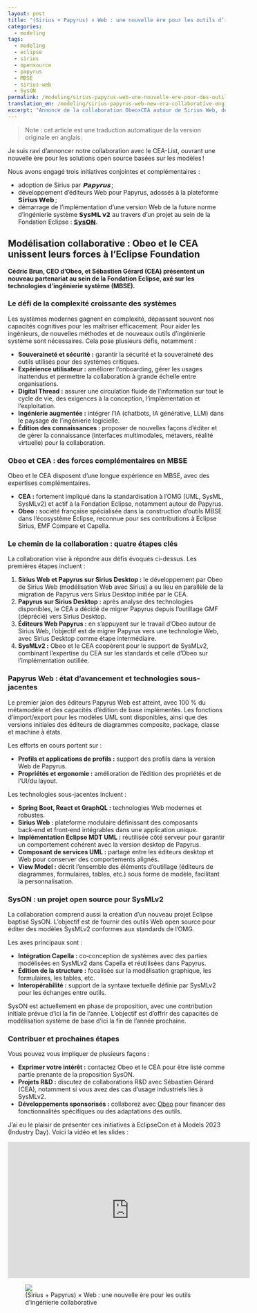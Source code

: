 ```yaml
---
layout: post
title: "(Sirius + Papyrus) × Web : une nouvelle ère pour les outils d’ingénierie collaborative"
categories:
  - modeling
tags:
  - modeling
  - eclipse
  - sirius
  - opensource
  - papyrus
  - MBSE
  - sirius-web
  - SysON
permalink: /modeling/sirius-papyrus-web-une-nouvelle-ere-pour-des-outils-d-ingenierie-collaborative/
translation_en: /modeling/sirius-papyrus-web-new-era-collaborative-engineering-tools/
excerpt: "Annonce de la collaboration Obeo×CEA autour de Sirius Web, des éditeurs Papyrus Web et de SysMLv2 avec SysON — pour les leaders MBSE cherchant des outils web ouverts et collaboratifs, et pourquoi c’est important maintenant."
---
```

> Note : cet article est une traduction automatique de la version originale en anglais.

Je suis ravi d’annoncer notre collaboration avec le CEA-List, ouvrant une nouvelle ère pour les solutions open source basées sur les modèles !

Nous avons engagé trois initiatives conjointes et complémentaires :
- adoption de Sirius par *𝗣𝗮𝗽𝘆𝗿𝘂𝘀* ;
- développement d’éditeurs Web pour Papyrus, adossés à la plateforme **𝗦𝗶𝗿𝗶𝘂𝘀 𝗪𝗲𝗯** ;
- démarrage de l’implémentation d’une version Web de la future norme d’ingénierie système **𝗦𝘆𝘀𝗠𝗟 𝘃𝟮** au travers d’un projet au sein de la Fondation Eclipse : [𝗦𝘆𝘀𝗢𝗡](https://projects.eclipse.org/proposals/eclipse-syson).

## Modélisation collaborative : Obeo et le CEA unissent leurs forces à l’Eclipse Foundation

**Cédric Brun, CEO d’Obeo, et Sébastien Gérard (CEA) présentent un nouveau partenariat au sein de la Fondation Eclipse, axé sur les technologies d’ingénierie système (MBSE).**

### Le défi de la complexité croissante des systèmes

Les systèmes modernes gagnent en complexité, dépassant souvent nos capacités cognitives pour les maîtriser efficacement. Pour aider les ingénieurs, de nouvelles méthodes et de nouveaux outils d’ingénierie système sont nécessaires. Cela pose plusieurs défis, notamment :
* **Souveraineté et sécurité :** garantir la sécurité et la souveraineté des outils utilisés pour des systèmes critiques.
* **Expérience utilisateur :** améliorer l’onboarding, gérer les usages inattendus et permettre la collaboration à grande échelle entre organisations.
* **Digital Thread :** assurer une circulation fluide de l’information sur tout le cycle de vie, des exigences à la conception, l’implémentation et l’exploitation.
* **Ingénierie augmentée :** intégrer l’IA (chatbots, IA générative, LLM) dans le paysage de l’ingénierie logicielle.
* **Édition des connaissances :** proposer de nouvelles façons d’éditer et de gérer la connaissance (interfaces multimodales, métavers, réalité virtuelle) pour la collaboration.

### Obeo et CEA : des forces complémentaires en MBSE

Obeo et le CEA disposent d’une longue expérience en MBSE, avec des expertises complémentaires.
* **CEA :** fortement impliqué dans la standardisation à l’OMG (UML, SysML, SysMLv2) et actif à la Fondation Eclipse, notamment autour de Papyrus.
* **Obeo :** société française spécialisée dans la construction d’outils MBSE dans l’écosystème Eclipse, reconnue pour ses contributions à Eclipse Sirius, EMF Compare et Capella.

### Le chemin de la collaboration : quatre étapes clés

La collaboration vise à répondre aux défis évoqués ci-dessus. Les premières étapes incluent :
1. **Sirius Web et Papyrus sur Sirius Desktop :** le développement par Obeo de Sirius Web (modélisation Web avec Sirius) a eu lieu en parallèle de la migration de Papyrus vers Sirius Desktop initiée par le CEA.
2. **Papyrus sur Sirius Desktop :** après analyse des technologies disponibles, le CEA a décidé de migrer Papyrus depuis l’outillage GMF (déprécié) vers Sirius Desktop.
3. **Éditeurs Web Papyrus :** en s’appuyant sur le travail d’Obeo autour de Sirius Web, l’objectif est de migrer Papyrus vers une technologie Web, avec Sirius Desktop comme étape intermédiaire.
4. **SysMLv2 :** Obeo et le CEA coopèrent pour le support de SysMLv2, combinant l’expertise du CEA sur les standards et celle d’Obeo sur l’implémentation outillée.

### Papyrus Web : état d’avancement et technologies sous-jacentes

Le premier jalon des éditeurs Papyrus Web est atteint, avec 100 % du métamodèle et des capacités d’édition de base implémentés. Les fonctions d’import/export pour les modèles UML sont disponibles, ainsi que des versions initiales des éditeurs de diagrammes composite, package, classe et machine à états.

Les efforts en cours portent sur :

* **Profils et applications de profils :** support des profils dans la version Web de Papyrus.
* **Propriétés et ergonomie :** amélioration de l’édition des propriétés et de l’UI/du layout.

Les technologies sous-jacentes incluent :
* **Spring Boot, React et GraphQL :** technologies Web modernes et robustes.
* **Sirius Web :** plateforme modulaire définissant des composants back‑end et front‑end intégrables dans une application unique.
* **Implémentation Eclipse MDT UML :** réutilisée côté serveur pour garantir un comportement cohérent avec la version desktop de Papyrus.
* **Composant de services UML :** partagé entre les éditeurs desktop et Web pour conserver des comportements alignés.
* **View Model :** décrit l’ensemble des éléments d’outillage (éditeurs de diagrammes, formulaires, tables, etc.) sous forme de modèle, facilitant la personnalisation.

### SysON : un projet open source pour SysMLv2

La collaboration comprend aussi la création d’un nouveau projet Eclipse baptisé SysON. L’objectif est de fournir des outils Web open source pour éditer des modèles SysMLv2 conformes aux standards de l’OMG.

Les axes principaux sont :
* **Intégration Capella :** co‑conception de systèmes avec des parties modélisées en SysMLv2 dans Capella et réutilisées dans Papyrus.
* **Édition de la structure :** focalisée sur la modélisation graphique, les formulaires, les tables, etc.
* **Interopérabilité :** support de la syntaxe textuelle définie par SysMLv2 pour les échanges entre outils.

SysON est actuellement en phase de proposition, avec une contribution initiale prévue d’ici la fin de l’année. L’objectif est d’offrir des capacités de modélisation système de base d’ici la fin de l’année prochaine.

### Contribuer et prochaines étapes

Vous pouvez vous impliquer de plusieurs façons :
* **Exprimer votre intérêt :** contactez Obeo et le CEA pour être listé comme partie prenante de la proposition SysON.
* **Projets R&D :** discutez de collaborations R&D avec Sébastien Gérard (CEA), notamment si vous avez des cas d’usage industriels liés à SysMLv2.
* **Développements sponsorisés :** collaborez avec [Obeo](https://www.obeosoft.com/en/services/custom-development) pour financer des fonctionnalités spécifiques ou des adaptations des outils.

J’ai eu le plaisir de présenter ces initiatives à EclipseCon et à Models 2023 (Industry Day). Voici la vidéo et les slides :

<iframe width="560" height="315" src="https://www.youtube.com/embed/18MuxEVm6y0?si=11MqkzGAu-bKylJz" title="(Sirius + Papyrus) × Web: a new Era for Collaborative Engineering tools" frameborder="0" allow="accelerometer; autoplay; clipboard-write; encrypted-media; gyroscope; picture-in-picture; web-share" referrerpolicy="strict-origin-when-cross-origin" allowfullscreen></iframe>

<figure>
    <a href="{{ site.url }}/talks/EclipseCon2023/EclipseCon_SiriusPapyrus_Web.pdf"><img src="{{ site.url }}/talks/EclipseCon2023/thumbnail.png"></a>
    <figcaption>(Sirius + Papyrus) × Web : une nouvelle ère pour les outils d’ingénierie collaborative</figcaption>
  </figure>


